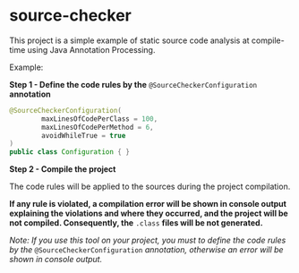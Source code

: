 # source-checker

This project is a simple example of static source code analysis at compile-time using Java Annotation Processing.

Example:

__Step 1 - Define the code rules by the__ ```@SourceCheckerConfiguration``` __annotation__

```java
@SourceCheckerConfiguration(
        maxLinesOfCodePerClass = 100,
        maxLinesOfCodePerMethod = 6,
        avoidWhileTrue = true
)
public class Configuration { }
```

__Step 2 - Compile the project__

The code rules will be applied to the sources during the project compilation.

__If any rule is violated, a compilation error will be shown in console output explaining the violations and where they occurred, and the project will be not compiled. Consequently, the__ ```.class``` __files will be not generated.__

*Note: If you use this tool on your project, you must to define the code rules by the* ```@SourceCheckerConfiguration``` *annotation, otherwise an error will be shown in console output.*